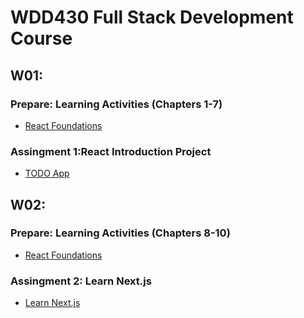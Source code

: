 
# WDD430 Full Stack Development Course

## W01:
### Prepare: Learning Activities (Chapters 1-7)
- [React Foundations](https://github.com/anthonb711/wdd430ReactFoundations)

### Assingment 1:React Introduction Project
- [TODO App](https://github.com/anthonb711/react-intro-proj)

## W02:
### Prepare: Learning Activities (Chapters 8-10)
- [React Foundations](https://github.com/anthonb711/wdd430ReactFoundations)

### Assingment 2: Learn Next.js
- [Learn Next.js](https://github.com/anthonb711/nextjs-dashboard)
